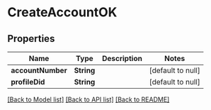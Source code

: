 # CreateAccountOK

## Properties

| Name              | Type       | Description | Notes             |
| ----------------- | ---------- | ----------- | ----------------- |
| **accountNumber** | **String** |             | [default to null] |
| **profileDid**    | **String** |             | [default to null] |

[[Back to Model list]](../README.md#documentation-for-models) [[Back to API list]](../README.md#documentation-for-api-endpoints) [[Back to README]](../README.md)
